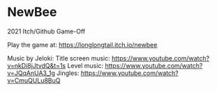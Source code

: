 # NewBee
2021 Itch/Github Game-Off

Play the game at: https://longlongtail.itch.io/newbee

Music by Jeloki:
Title screen music: https://www.youtube.com/watch?v=nkDi8jJtvdQ&t=1s
Level music: https://www.youtube.com/watch?v=JQqAnUA3_1g
Jingles: https://www.youtube.com/watch?v=CmuQULu8BuQ
